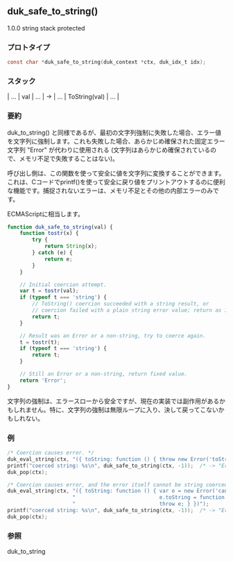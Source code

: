 ## duk_safe_to_string() 

1.0.0 string stack protected

### プロトタイプ

```c
const char *duk_safe_to_string(duk_context *ctx, duk_idx_t idx);
```

### スタック

| ... | val | ... | -> | ... | ToString(val) | ... |

### 要約

duk_to_string() と同様であるが、最初の文字列強制に失敗した場合、エラー値を文字列に強制します。これも失敗した場合、あらかじめ確保された固定エラー文字列 "Error" が代わりに使用される (文字列はあらかじめ確保されているので、メモリ不足で失敗することはない)。

呼び出し側は、この関数を使って安全に値を文字列に変換することができます。これは、Cコードでprintf()を使って安全に戻り値をプリントアウトするのに便利な機能です。捕捉されないエラーは、メモリ不足とその他の内部エラーのみです。

ECMAScriptに相当します。

```javascript
function duk_safe_to_string(val) {
    function tostr(x) {
        try {
            return String(x);
        } catch (e) {
            return e;
        }
    }

    // Initial coercion attempt.
    var t = tostr(val);
    if (typeof t === 'string') {
        // ToString() coercion succeeded with a string result, or
        // coercion failed with a plain string error value; return as is.
        return t;
    }

    // Result was an Error or a non-string, try to coerce again.
    t = tostr(t);
    if (typeof t === 'string') {
        return t;
    }

    // Still an Error or a non-string, return fixed value.
    return 'Error';
}
```

文字列の強制は、エラースローから安全ですが、現在の実装では副作用があるかもしれません。特に、文字列の強制は無限ループに入り、決して戻ってこないかもしれない。

### 例

```c
/* Coercion causes error. */
duk_eval_string(ctx, "({ toString: function () { throw new Error('toString error'); } })");
printf("coerced string: %s\n", duk_safe_to_string(ctx, -1));  /* -> "Error: toString error" */
duk_pop(ctx);

/* Coercion causes error, and the error itself cannot be string coerced. */
duk_eval_string(ctx, "({ toString: function () { var e = new Error('cannot string coerce me');"
                     "                           e.toString = function () { throw new Error('coercion error'); };"
                     "                           throw e; } })");
printf("coerced string: %s\n", duk_safe_to_string(ctx, -1));  /* -> "Error" */
duk_pop(ctx);
```

### 参照

duk_to_string